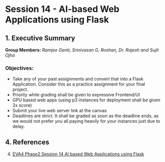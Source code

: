 # Session 14 - AI-based Web Applications using Flask


## 1. Executive Summary
**Group Members:** *Ramjee Ganti, Srinivasan G, Roshan, Dr. Rajesh and Sujit Ojha*

### **Objectives**:

- Take any of your past assignments and convert that into a Flask Application. Consider this as a practice assignment for your final project.
- Priority while grading shall be given to expressive Frontend/UI
- GPU based web apps (using p3 instances for deployment shall be given 2x score)
- Submit your live web server link at the canvas
- Deadlines are strict. It shall be graded as soon as the deadline ends, as we would not prefer you all paying heavily for your instances just due to delay.  


## 4. References

4. [EVA4 Phase2 Session 14 AI based Web Applications using Flask](https://theschoolof.ai/)

